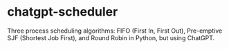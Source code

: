 # chatgpt-scheduler
Three process scheduling algorithms: FIFO (First In, First Out), Pre-emptive SJF (Shortest Job First), and Round Robin in Python, but using ChatGPT.
